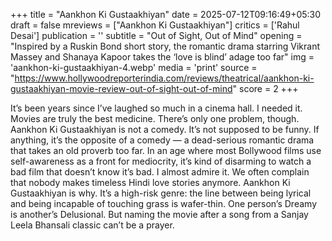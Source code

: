 +++
title = "Aankhon Ki Gustaakhiyan"
date = 2025-07-12T09:16:49+05:30
draft = false
mreviews = ["Aankhon Ki Gustaakhiyan"]
critics = ['Rahul Desai']
publication = ''
subtitle = "Out of Sight, Out of Mind"
opening = "Inspired by a Ruskin Bond short story, the romantic drama starring Vikrant Massey and Shanaya Kapoor takes the ‘love is blind’ adage too far"
img = 'aankhon-ki-gustaakhiyan-4.webp'
media = 'print'
source = "https://www.hollywoodreporterindia.com/reviews/theatrical/aankhon-ki-gustaakhiyan-movie-review-out-of-sight-out-of-mind"
score = 2
+++

It’s been years since I’ve laughed so much in a cinema hall. I needed it. Movies are truly the best medicine. There’s only one problem, though. Aankhon Ki Gustaakhiyan is not a comedy. It’s not supposed to be funny. If anything, it’s the opposite of a comedy — a dead-serious romantic drama that takes an old proverb too far. In an age where most Bollywood films use self-awareness as a front for mediocrity, it’s kind of disarming to watch a bad film that doesn’t know it’s bad. I almost admire it. We often complain that nobody makes timeless Hindi love stories anymore. Aankhon Ki Gustaakhiyan is why. It’s a high-risk genre: the line between being lyrical and being incapable of touching grass is wafer-thin. One person’s Dreamy is another’s Delusional. But naming the movie after a song from a Sanjay Leela Bhansali classic can’t be a prayer.

